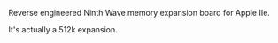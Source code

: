 Reverse engineered Ninth Wave memory expansion board for Apple IIe.

It's actually a 512k expansion.
